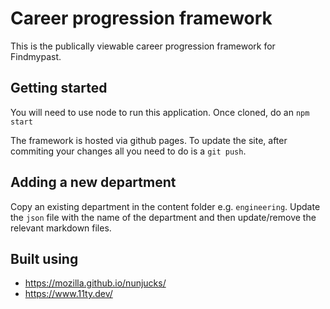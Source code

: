 # Career progression framework

This is the publically viewable career progression framework for Findmypast.

## Getting started

You will need to use node to run this application. Once cloned, do an `npm start`

The framework is hosted via github pages. To update the site, after commiting your changes all you need to do is a `git push`.

## Adding a new department

Copy an existing department in the content folder e.g. `engineering`. Update the `json` file with the name of the department and then update/remove the relevant markdown files.

## Built using

- https://mozilla.github.io/nunjucks/
- https://www.11ty.dev/
